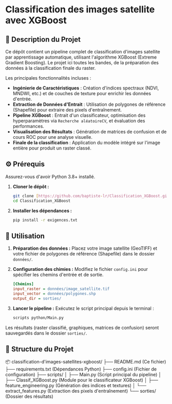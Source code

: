 # Classification des images satellite avec XGBoost

## 📖 Description du Projet
Ce dépôt contient un pipeline complet de classification d'images satellite par apprentissage automatique, utilisant l'algorithme XGBoost (Extreme Gradient Boosting). Le projet ici toutes les bandes, de la préparation des données à la classification finale du raster.

Les principales fonctionnalités incluses :
* **Ingénierie de Caractéristiques** : Création d'indices spectraux (NDVI, MNDWI, etc.) et de couches de texture pour enrichir les données d'entrée.
* **Extraction de Données d'Entrait** : Utilisation de polygones de référence (Shapefile) pour extraire des pixels d'entraînement.
* **Pipeline XGBoost** : Entrait d'un classificateur, optimisation des hyperparamètres via `Recherche aléatoireCV`, et évaluation des performances.
* **Visualisation des Résultats** : Génération de matrices de confusion et de cours ROC pour une analyse visuelle.
* **Finale de la classification** : Application du modèle intégré sur l'image entière pour produit un raster classé.

## ⚙️ Prérequis

Assurez-vous d'avoir Python 3.8+ installé.

1.  **Cloner le dépôt :**
    ```bash
    git clone [https://github.com/baptiste-lr/Classification_XGBoost.git](https://github.com/baptiste-lr/Classification_XGBoost.git)
    cd Classification_XGBoost
    ```

2.  **Installer les dépendances :**
    ```bash
    pip install -r exigences.txt
    ```

## 🚀 Utilisation
1.  **Préparation des données :**
 Placez votre image satellite (GeoTIFF) et votre fichier de polygones de référence (Shapefile) dans le dossier `données/`.

2.  **Configuration des chimies :**
 Modifiez le fichier `config.ini` pour spécifier les chemins d'entrée et de sortie.
    ```ini
    [Chémins]
    input_raster = données/image_satellite.tif
    input_vector = données/polygones.shp
    output_dir = sorties/
    ```

3.  **Lancer le pipeline :**
 Exécutez le script principal depuis le terminal :
    ```bash
    scripts python/Main.py
    ```

Les résultats (raster classifié, graphiques, matrices de confusion) seront sauvegardés dans le dossier `sorties/`.

## 📂 Structure du Projet

📦 classification-d'images-satellites-xgboost/
├── README.md (Ce fichier)
├── requirements.txt (Dépendances Python)
├── config.ini (Fichier de configuration)
├── scripts/
│ ├── Main.py (Script principal du pipeline)
│ ├── Classif_XGBoost.py (Module pour le classificateur XGBoost)
│ ├── feature_engineering.py (Génération des indices et textures)
│ └── extract_features.py (Extraction des pixels d'entraînement)
└── sorties/ (Dossier des résultats)

